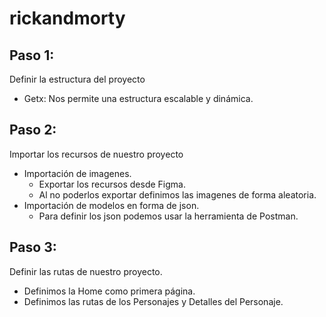 # rickandmorty

## Paso 1: 

Definir la estructura del proyecto

- Getx: Nos permite una estructura escalable y dinámica.

## Paso 2:

Importar los recursos de nuestro proyecto

- Importación de imagenes.
    - Exportar los recursos desde Figma.
    - Al no poderlos exportar definimos las imagenes de forma aleatoria.
- Importación de modelos en forma de json. 
    - Para definir los json podemos usar la herramienta de Postman.

## Paso 3:

Definir las rutas de nuestro proyecto.

- Definimos la Home como primera página.
- Definimos las rutas de los Personajes y Detalles del Personaje.


